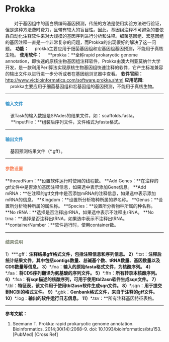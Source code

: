 # Prokka
　　对于基因组中的蛋白质编码基因预测，传统的方法是使用实验方法进行验证，但是这种方法费时费力，且带有较大的盲目性。因此，基因组注释不可避免的要依靠自动化注释软件来对大规模的基因序列进行分析和注释。细菌基因组、宏基因组的基因注释一直是一个非常复杂的问题，而Prokka的出现很好的解决了这一问题。
**功能：**
	&nbsp;&nbsp;&nbsp;&nbsp;prokka主要应用于细菌基因组和宏基因组基因预测，不能用于真核生物。
**使用软件：**
&nbsp;&nbsp;&nbsp;&nbsp;**prokka：**全称rapid prokaryotic genome annotation，即快速的原核生物基因组注释软件，Prokka由澳大利亚莫纳什大学开发，是一款利用Perl算法实现原核生物基因组快速注释的软件，它产生标准兼容的输出文件以进行进一步分析或者在基因组浏览器中查看。
**软件官网：**
http://www.vicbioinformatics.com/software.prokka.shtml
**应用范围:**
		&nbsp;&nbsp;&nbsp;&nbsp;prokka主要应用于细菌基因组和宏基因组的基因预测，不能用于真核生物。
***

#### **<i class="fa fa-dot-circle-o" aria-hidden="true" style="color:#3090C7"></i><span style="color:#3090C7"> 输入文件**
&nbsp;&nbsp;&nbsp;&nbsp;该Task的输入数据是SPAdes的结果文件，如：scaffolds.fasta。
　  **inputFile：**组装后序列文件，文件格式为fasta格式。
***
#### **<i class="fa fa-dot-circle-o" aria-hidden="true" style="color:#3090C7"></i><span style="color:#3090C7"> 输出文件**
&nbsp;&nbsp;&nbsp;&nbsp;基因预测结果文件（*.gff）。
***

#### **<i class="fa fa-cog" aria-hidden="true" style="color:#F88158"></i> <span style="color:#F88158">参数设置**
**threadNum：**设置软件运行时使用的线程数。
**Add Genes：**在注释的gtf文件中是否添加基因注释信息，如果选中表示添加Gene信息。
**Add mRNA：**在注释的gtf文件中是否添加mRNA的注释信息，如果选中表示添加mRNA的信息。
**Kingdom：**设置所分析物种所属的界名称。
**Genus：**设置所分析物种所属的属名称。
**Species：**设置所分析物种所属的种名称。
**No rRNA：**选择是否注释出rRNA，如果选中表示不注释出rRNA。
**No trna：**选择是否注释出tRNA，如果选中表示不注释出tRNA。
**containerNumber：**软件运行时，使用container数。

***
#### **<i class="fa fa-file-text" aria-hidden="true" style="color:#848b79"></i><span style="color:#848b79"> 结果说明**
1）**\*.gff：**注释结果gff格式文件，包括注释信息和序列信息。
2）**\*.txt：**注释后统计结果文件，其中包括contigs数量、总碱基个数、tRNA数量、基因数量以及CDS数量等信息。
3）**\*.fna：**输入的原始fasta格式文件，为核酸序列。
4）**\*.faa：**将CDS序列翻译为氨基酸的序列文件。
5）**\*.ffn：**所有转录本核酸序列。
6）**\*.fsa：**有sqn描述的核酸序列，可用于使用tbl2asn软件生成sqn文件。
7）**\*.tbl：**特征表，该文件用于使用tbl2asn软件生成sqn文件。
8）**\*.sqn：**用于提交到NCBI的格式文件。
9）**\*.gbk：**Genbank格式文件，来自于注释的gff文件。
10）**\*.log：**输出的软件运行日志信息。
11）**\*.tsv：**所有注释基因特征表格。
***
**参考文献：**
1.	Seemann T. Prokka: rapid prokaryotic genome annotation.  Bioinformatics.  2014;30(14):2068–9. doi: 10.1093/bioinformatics/btu153. [PubMed] [Cross Ref]





